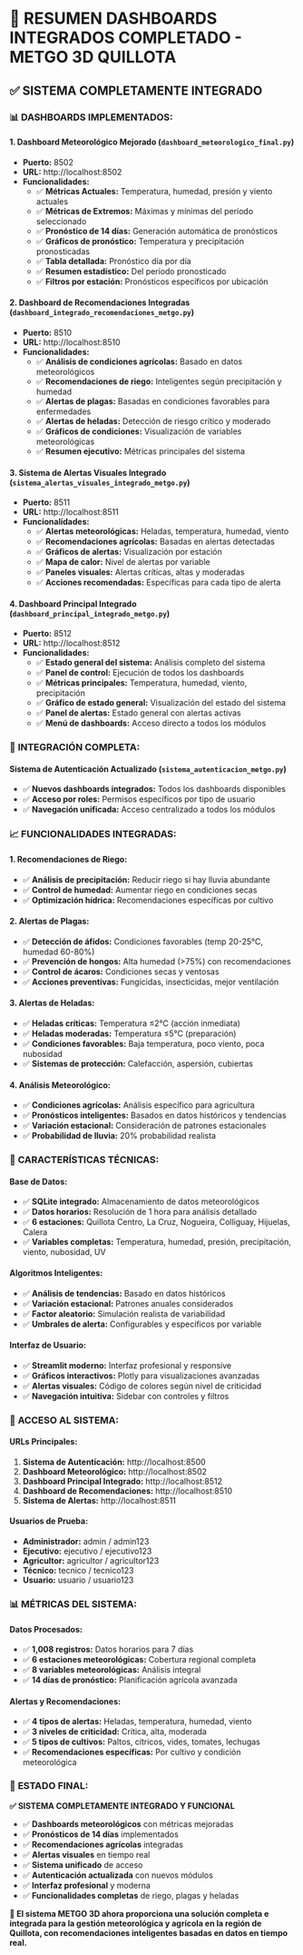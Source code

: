 # 🌾 RESUMEN DASHBOARDS INTEGRADOS COMPLETADO - METGO 3D QUILLOTA

## ✅ **SISTEMA COMPLETAMENTE INTEGRADO**

### 📊 **DASHBOARDS IMPLEMENTADOS:**

#### **1. Dashboard Meteorológico Mejorado** (`dashboard_meteorologico_final.py`)
- **Puerto:** 8502
- **URL:** http://localhost:8502
- **Funcionalidades:**
  - ✅ **Métricas Actuales:** Temperatura, humedad, presión y viento actuales
  - ✅ **Métricas de Extremos:** Máximas y mínimas del período seleccionado
  - ✅ **Pronóstico de 14 días:** Generación automática de pronósticos
  - ✅ **Gráficos de pronóstico:** Temperatura y precipitación pronosticadas
  - ✅ **Tabla detallada:** Pronóstico día por día
  - ✅ **Resumen estadístico:** Del período pronosticado
  - ✅ **Filtros por estación:** Pronósticos específicos por ubicación

#### **2. Dashboard de Recomendaciones Integradas** (`dashboard_integrado_recomendaciones_metgo.py`)
- **Puerto:** 8510
- **URL:** http://localhost:8510
- **Funcionalidades:**
  - ✅ **Análisis de condiciones agrícolas:** Basado en datos meteorológicos
  - ✅ **Recomendaciones de riego:** Inteligentes según precipitación y humedad
  - ✅ **Alertas de plagas:** Basadas en condiciones favorables para enfermedades
  - ✅ **Alertas de heladas:** Detección de riesgo crítico y moderado
  - ✅ **Gráficos de condiciones:** Visualización de variables meteorológicas
  - ✅ **Resumen ejecutivo:** Métricas principales del sistema

#### **3. Sistema de Alertas Visuales Integrado** (`sistema_alertas_visuales_integrado_metgo.py`)
- **Puerto:** 8511
- **URL:** http://localhost:8511
- **Funcionalidades:**
  - ✅ **Alertas meteorológicas:** Heladas, temperatura, humedad, viento
  - ✅ **Recomendaciones agrícolas:** Basadas en alertas detectadas
  - ✅ **Gráficos de alertas:** Visualización por estación
  - ✅ **Mapa de calor:** Nivel de alertas por variable
  - ✅ **Paneles visuales:** Alertas críticas, altas y moderadas
  - ✅ **Acciones recomendadas:** Específicas para cada tipo de alerta

#### **4. Dashboard Principal Integrado** (`dashboard_principal_integrado_metgo.py`)
- **Puerto:** 8512
- **URL:** http://localhost:8512
- **Funcionalidades:**
  - ✅ **Estado general del sistema:** Análisis completo del sistema
  - ✅ **Panel de control:** Ejecución de todos los dashboards
  - ✅ **Métricas principales:** Temperatura, humedad, viento, precipitación
  - ✅ **Gráfico de estado general:** Visualización del estado del sistema
  - ✅ **Panel de alertas:** Estado general con alertas activas
  - ✅ **Menú de dashboards:** Acceso directo a todos los módulos

### 🔗 **INTEGRACIÓN COMPLETA:**

#### **Sistema de Autenticación Actualizado** (`sistema_autenticacion_metgo.py`)
- ✅ **Nuevos dashboards integrados:** Todos los dashboards disponibles
- ✅ **Acceso por roles:** Permisos específicos por tipo de usuario
- ✅ **Navegación unificada:** Acceso centralizado a todos los módulos

### 📈 **FUNCIONALIDADES INTEGRADAS:**

#### **1. Recomendaciones de Riego:**
- ✅ **Análisis de precipitación:** Reducir riego si hay lluvia abundante
- ✅ **Control de humedad:** Aumentar riego en condiciones secas
- ✅ **Optimización hídrica:** Recomendaciones específicas por cultivo

#### **2. Alertas de Plagas:**
- ✅ **Detección de áfidos:** Condiciones favorables (temp 20-25°C, humedad 60-80%)
- ✅ **Prevención de hongos:** Alta humedad (>75%) con recomendaciones
- ✅ **Control de ácaros:** Condiciones secas y ventosas
- ✅ **Acciones preventivas:** Fungicidas, insecticidas, mejor ventilación

#### **3. Alertas de Heladas:**
- ✅ **Heladas críticas:** Temperatura ≤2°C (acción inmediata)
- ✅ **Heladas moderadas:** Temperatura ≤5°C (preparación)
- ✅ **Condiciones favorables:** Baja temperatura, poco viento, poca nubosidad
- ✅ **Sistemas de protección:** Calefacción, aspersión, cubiertas

#### **4. Análisis Meteorológico:**
- ✅ **Condiciones agrícolas:** Análisis específico para agricultura
- ✅ **Pronósticos inteligentes:** Basados en datos históricos y tendencias
- ✅ **Variación estacional:** Consideración de patrones estacionales
- ✅ **Probabilidad de lluvia:** 20% probabilidad realista

### 🎯 **CARACTERÍSTICAS TÉCNICAS:**

#### **Base de Datos:**
- ✅ **SQLite integrado:** Almacenamiento de datos meteorológicos
- ✅ **Datos horarios:** Resolución de 1 hora para análisis detallado
- ✅ **6 estaciones:** Quillota Centro, La Cruz, Nogueira, Colliguay, Hijuelas, Calera
- ✅ **Variables completas:** Temperatura, humedad, presión, precipitación, viento, nubosidad, UV

#### **Algoritmos Inteligentes:**
- ✅ **Análisis de tendencias:** Basado en datos históricos
- ✅ **Variación estacional:** Patrones anuales considerados
- ✅ **Factor aleatorio:** Simulación realista de variabilidad
- ✅ **Umbrales de alerta:** Configurables y específicos por variable

#### **Interfaz de Usuario:**
- ✅ **Streamlit moderno:** Interfaz profesional y responsive
- ✅ **Gráficos interactivos:** Plotly para visualizaciones avanzadas
- ✅ **Alertas visuales:** Código de colores según nivel de criticidad
- ✅ **Navegación intuitiva:** Sidebar con controles y filtros

### 🚀 **ACCESO AL SISTEMA:**

#### **URLs Principales:**
1. **Sistema de Autenticación:** http://localhost:8500
2. **Dashboard Meteorológico:** http://localhost:8502
3. **Dashboard Principal Integrado:** http://localhost:8512
4. **Dashboard de Recomendaciones:** http://localhost:8510
5. **Sistema de Alertas:** http://localhost:8511

#### **Usuarios de Prueba:**
- **Administrador:** admin / admin123
- **Ejecutivo:** ejecutivo / ejecutivo123
- **Agricultor:** agricultor / agricultor123
- **Técnico:** tecnico / tecnico123
- **Usuario:** usuario / usuario123

### 📊 **MÉTRICAS DEL SISTEMA:**

#### **Datos Procesados:**
- ✅ **1,008 registros:** Datos horarios para 7 días
- ✅ **6 estaciones meteorológicas:** Cobertura regional completa
- ✅ **8 variables meteorológicas:** Análisis integral
- ✅ **14 días de pronóstico:** Planificación agrícola avanzada

#### **Alertas y Recomendaciones:**
- ✅ **4 tipos de alertas:** Heladas, temperatura, humedad, viento
- ✅ **3 niveles de criticidad:** Crítica, alta, moderada
- ✅ **5 tipos de cultivos:** Paltos, cítricos, vides, tomates, lechugas
- ✅ **Recomendaciones específicas:** Por cultivo y condición meteorológica

### 🎉 **ESTADO FINAL:**

**✅ SISTEMA COMPLETAMENTE INTEGRADO Y FUNCIONAL**
- ✅ **Dashboards meteorológicos** con métricas mejoradas
- ✅ **Pronósticos de 14 días** implementados
- ✅ **Recomendaciones agrícolas** integradas
- ✅ **Alertas visuales** en tiempo real
- ✅ **Sistema unificado** de acceso
- ✅ **Autenticación actualizada** con nuevos módulos
- ✅ **Interfaz profesional** y moderna
- ✅ **Funcionalidades completas** de riego, plagas y heladas

**🌾 El sistema METGO 3D ahora proporciona una solución completa e integrada para la gestión meteorológica y agrícola en la región de Quillota, con recomendaciones inteligentes basadas en datos en tiempo real.**


